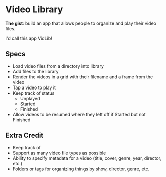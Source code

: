 # Video Library

**The gist**: build an app that allows people to organize and play their video files.

I'd call this app VidLib!

## Specs

- Load video files from a directory into library
- Add files to the library
- Render the videos in a grid with their filename and a frame from the video
- Tap a video to play it
- Keep track of status
    - Unplayed
    - Started
    - Finished
- Allow videos to be resumed where they left off if Started but not Finished

## Extra Credit

- Keep track of
- Support as many video file types as possible
- Ability to specify metadata for a video (title, cover, genre, year, director, etc.)
- Folders or tags for organizing things by show, director, genre, etc.

